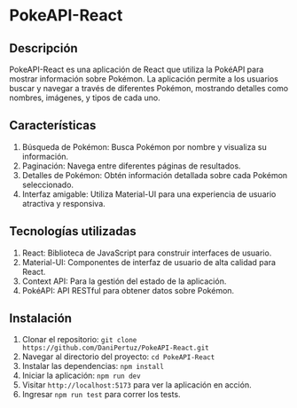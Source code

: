 # PokeAPI-React

## Descripción

PokeAPI-React es una aplicación de React que utiliza la PokéAPI para mostrar información sobre Pokémon. La aplicación permite a los usuarios buscar y navegar a través de diferentes Pokémon, mostrando detalles como nombres, imágenes, y tipos de cada uno.

## Características

1. Búsqueda de Pokémon: Busca Pokémon por nombre y visualiza su información.
2. Paginación: Navega entre diferentes páginas de resultados.
3. Detalles de Pokémon: Obtén información detallada sobre cada Pokémon seleccionado.
4. Interfaz amigable: Utiliza Material-UI para una experiencia de usuario atractiva y responsiva.

## Tecnologías utilizadas

1. React: Biblioteca de JavaScript para construir interfaces de usuario.
2. Material-UI: Componentes de interfaz de usuario de alta calidad para React.
3. Context API: Para la gestión del estado de la aplicación.
4. PokéAPI: API RESTful para obtener datos sobre Pokémon.

## Instalación

1. Clonar el repositorio: ```git clone https://github.com/DaniPertuz/PokeAPI-React.git```
2. Navegar al directorio del proyecto: ```cd PokeAPI-React```
3. Instalar las dependencias: ```npm install```
4. Iniciar la aplicación: ```npm run dev```
5. Visitar ```http://localhost:5173``` para ver la aplicación en acción.
6. Ingresar ```npm run test``` para correr los tests.
